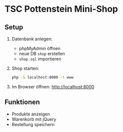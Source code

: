 # TSC Pottenstein Mini-Shop

## Setup
1. Datenbank anlegen:
   - phpMyAdmin öffnen
   - neue DB `shop` erstellen
   - `shop.sql` importieren

2. Shop starten:
   ```bash
   php -S localhost:8000 -t www
   ```

3. Im Browser öffnen: [http://localhost:8000](http://localhost:8000)

## Funktionen
- Produkte anzeigen
- Warenkorb mit jQuery
- Bestellung speichern
